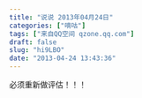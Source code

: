 ```yaml
---
title: "说说 2013年04月24日"
categories: ["嘀咕"]
tags: ["来自QQ空间 qzone.qq.com"]
draft: false
slug: "hi9LBO"
date: "2013-04-24 13:43:36"
---
```


必须重新做评估！！！
